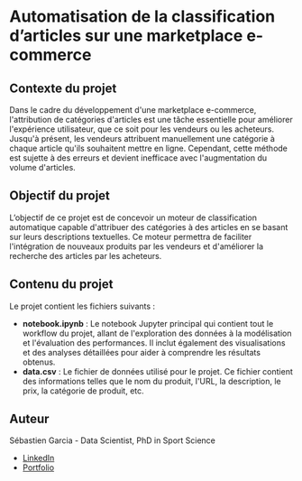 # Automatisation de la classification d’articles sur une marketplace e-commerce

## Contexte du projet
Dans le cadre du développement d'une marketplace e-commerce, l'attribution de catégories d'articles est une tâche essentielle pour améliorer l'expérience utilisateur, que ce soit pour les vendeurs ou les acheteurs. Jusqu'à présent, les vendeurs attribuent manuellement une catégorie à chaque article qu'ils souhaitent mettre en ligne. Cependant, cette méthode est sujette à des erreurs et devient inefficace avec l'augmentation du volume d'articles.

## Objectif du projet
L’objectif de ce projet est de concevoir un moteur de classification automatique capable d'attribuer des catégories à des articles en se basant sur leurs descriptions textuelles. Ce moteur permettra de faciliter l'intégration de nouveaux produits par les vendeurs et d'améliorer la recherche des articles par les acheteurs.

## Contenu du projet
Le projet contient les fichiers suivants :
- **notebook.ipynb** : Le notebook Jupyter principal qui contient tout le workflow du projet, allant de l'exploration des données à la modélisation et l'évaluation des performances. Il inclut également des visualisations et des analyses détaillées pour aider à comprendre les résultats obtenus.
- **data.csv** : Le fichier de données utilisé pour le projet. Ce fichier contient des informations telles que le nom du produit, l'URL, la description, le prix, la catégorie de produit, etc.

## Auteur
Sébastien Garcia - Data Scientist, PhD in Sport Science
- [LinkedIn](https://www.linkedin.com/in/s%C3%A9bastien-garcia-701797150/)
- [Portfolio](https://github.com/garcia-sebastien?tab=repositories)
